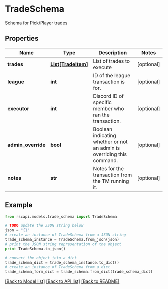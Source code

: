 # TradeSchema

Schema for Pick/Player trades

## Properties
Name | Type | Description | Notes
------------ | ------------- | ------------- | -------------
**trades** | [**List[TradeItem]**](TradeItem.md) | List of trades to execute | [optional] 
**league** | **int** | ID of the league transaction is for. | [optional] 
**executor** | **int** | Discord ID of specific member who ran the transaction. | [optional] 
**admin_override** | **bool** | Boolean indicating whether or not an admin is overriding this command. | [optional] 
**notes** | **str** | Notes for the transaction from the TM running it. | [optional] 

## Example

```python
from rscapi.models.trade_schema import TradeSchema

# TODO update the JSON string below
json = "{}"
# create an instance of TradeSchema from a JSON string
trade_schema_instance = TradeSchema.from_json(json)
# print the JSON string representation of the object
print TradeSchema.to_json()

# convert the object into a dict
trade_schema_dict = trade_schema_instance.to_dict()
# create an instance of TradeSchema from a dict
trade_schema_form_dict = trade_schema.from_dict(trade_schema_dict)
```
[[Back to Model list]](../README.md#documentation-for-models) [[Back to API list]](../README.md#documentation-for-api-endpoints) [[Back to README]](../README.md)


